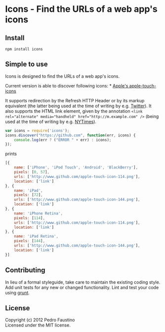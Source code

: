 # Icons - Find the URLs of a web app's icons

## Install
`npm install icons`

## Simple to use
Icons is designed to find the URLs of a web app's icons.


Current version is able to discover following icons:
    * [Apple's apple-touch-icons](https://developer.apple.com/library/ios/#documentation/AppleApplications/Reference/SafariWebContent/ConfiguringWebApplications/ConfiguringWebApplications.html)

It supports redirection by the Refresh HTTP Header or by its markup equivalent (the latter being used at the time of writing by e.g.  [Twitter](http://twitter.com)). It also supports the HTML link element, given by the annotation `<link rel="alternate" media="handheld" href="http://m.example.com" />` (being used at the time of writing by e.g. [NYTimes](http://nytimes.com)).

```javascript
var icons = require('icons');
icons.discover("https://github.com", function(err, icons) {
    console.log(err ? ("ERROR " + err) : icons);
});
```

prints

```javascript
[{
    name: ['iPhone', 'iPod Touch', 'Android', 'BlackBerry'],
    pixels: [0, 57],
    urls: ['http://www.github.com/apple-touch-icon-114.png'],
    location: ['link']
}, {
    name: 'iPad',
    pixels: [72],
    urls: ['http://www.github.com/apple-touch-icon-144.png'],
    location: ['link']
}, {
    name: 'iPhone Retina',
    pixels: [114],
    urls: ['http://www.github.com/apple-touch-icon-114.png'],
    location: ['link']
}, {
    name: 'iPad Retina',
    pixels: [144],
    urls: ['http://www.github.com/apple-touch-icon-144.png'],
    location: ['link']
}]
```

## Contributing
In lieu of a formal styleguide, take care to maintain the existing coding style. Add unit tests for any new or changed functionality. Lint and test your code using [grunt](https://github.com/gruntjs/grunt).

## License
Copyright (c) 2012 Pedro Faustino  
Licensed under the MIT license.
